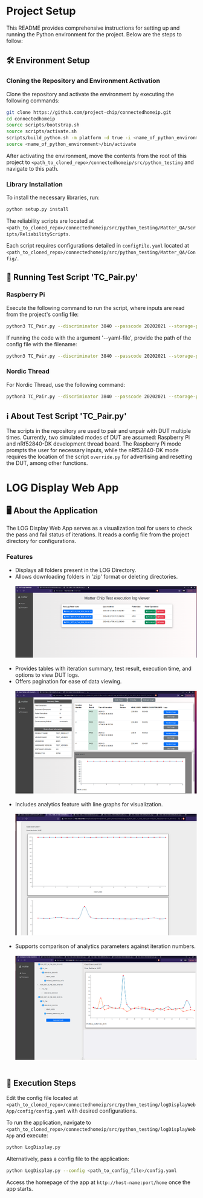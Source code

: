 # Project Setup

This README provides comprehensive instructions for setting up and running the Python environment for the project. Below are the steps to follow:

## 🛠️ Environment Setup

### Cloning the Repository and Environment Activation

Clone the repository and activate the environment by executing the following commands:

```bash
git clone https://github.com/project-chip/connectedhomeip.git
cd connectedhomeip
source scripts/bootstrap.sh
source scripts/activate.sh
scripts/build_python.sh -m platform -d true -i <name_of_python_environment>
source <name_of_python_environment>/bin/activate
```

After activating the environment, move the contents from the root of this project to `<path_to_cloned_repo>/connectedhomeip/src/python_testing` and navigate to this path.

### Library Installation

To install the necessary libraries, run:

```bash
python setup.py install
```

The reliability scripts are located at `<path_to_cloned_repo>/connectedhomeip/src/python_testing/Matter_QA/Scripts/ReliabilityScripts`. 

Each script requires configurations detailed in `configFile.yaml` located at `<path_to_cloned_repo>/connectedhomeip/src/python_testing/Matter_QA/Config/`.

## 🏃 Running Test Script 'TC_Pair.py'

### Raspberry Pi

Execute the following command to run the script, where inputs are read from the project's config file:

```bash
python3 TC_Pair.py --discriminator 3840 --passcode 20202021 --storage-path admin_storage.json --trace-to json:log
```

If running the code with the argument '--yaml-file', provide the path of the config file with the filename:

```bash
python3 TC_Pair.py --discriminator 3840 --passcode 20202021 --storage-path admin_storage.json --trace-to json:log --yaml-file /home/user/config.yaml
```

### Nordic Thread

For Nordic Thread, use the following command:

```bash
python3 TC_Pair.py --discriminator 3840 --passcode 20202021 --storage-path admin_storage.json --ble-interface-id 0  --thread-dataset-hex 0e080000000000010000000300001035060004001fffe0020812611111227222220708fd97e1eb459cbbf3051000112433428566778899aabbccddeeff030f4f70656e54687265616444656d6f63010212320410b775feb5fc41b965747da30c8f76bda30c0402a0f7f8
```

## ℹ️ About Test Script 'TC_Pair.py'

The scripts in the repository are used to pair and unpair with DUT multiple times. Currently, two simulated modes of DUT are assumed: Raspberry Pi and nRf52840-DK development thread board. The Raspberry Pi mode prompts the user for necessary inputs, while the nRf52840-DK mode requires the location of the script `override.py` for advertising and resetting the DUT, among other functions.

# LOG Display Web App

## 🖥️ About the Application

The LOG Display Web App serves as a visualization tool for users to check the pass and fail status of iterations. It reads a config file from the project directory for configurations.

### Features

- Displays all folders present in the LOG Directory.
- Allows downloading folders in 'zip' format or deleting directories.<br><br>
  ![Alt Text](images/readme/home_page.png)<br><br>
- Provides tables with iteration summary, test result, execution time, and options to view DUT logs.
- Offers pagination for ease of data viewing.<br><br>
  ![Alt Text](images/readme/summary_page.png)<br><br>
- Includes analytics feature with line graphs for visualization.<br><br>
  ![Alt Text](images/readme/Enlarged_analytics_graph.png)<br><br>
- Supports comparison of analytics parameters against iteration numbers.<br><br>
  ![Alt Text](images/readme/compare_api.png)<br><br>

## 🚀 Execution Steps

Edit the config file located at `<path_to_cloned_repo>/connectedhomeip/src/python_testing/logDisplayWebApp/config/config.yaml` with desired configurations.

To run the application, navigate to `<path_to_cloned_repo>/connectedhomeip/src/python_testing/logDisplayWebApp` and execute:

```bash
python LogDisplay.py
```

Alternatively, pass a config file to the application:

```bash
python LogDisplay.py --config <path_to_config_file>/config.yaml
```

Access the homepage of the app at `http://host-name:port/home` once the app starts.
